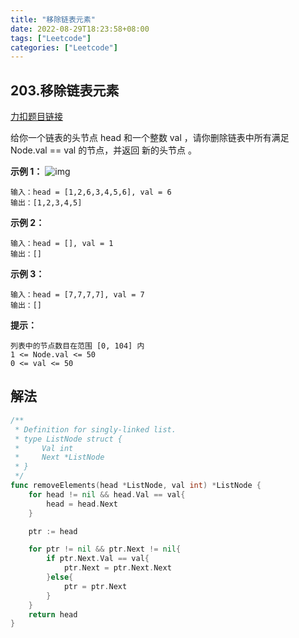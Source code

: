 ```yaml
---
title: "移除链表元素"
date: 2022-08-29T18:23:58+08:00
tags: ["Leetcode"]
categories: ["Leetcode"]
---
```


## 203.移除链表元素

[力扣题目链接](https://leetcode.cn/problems/remove-linked-list-elements/)

给你一个链表的头节点 head 和一个整数 val ，请你删除链表中所有满足 Node.val == val 的节点，并返回 新的头节点 。

**示例 1：**
![img](https://assets.leetcode.com/uploads/2021/03/06/removelinked-list.jpg)

    输入：head = [1,2,6,3,4,5,6], val = 6
    输出：[1,2,3,4,5]


**示例 2：**

    输入：head = [], val = 1
    输出：[]


**示例 3：**

    输入：head = [7,7,7,7], val = 7
    输出：[]


**提示：**

    列表中的节点数目在范围 [0, 104] 内
    1 <= Node.val <= 50
    0 <= val <= 50

## 解法
```go
/**
 * Definition for singly-linked list.
 * type ListNode struct {
 *     Val int
 *     Next *ListNode
 * }
 */
func removeElements(head *ListNode, val int) *ListNode {
    for head != nil && head.Val == val{
        head = head.Next
    }

    ptr := head

    for ptr != nil && ptr.Next != nil{
        if ptr.Next.Val == val{
            ptr.Next = ptr.Next.Next
        }else{
            ptr = ptr.Next
        }
    }
    return head
}
```